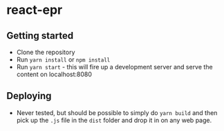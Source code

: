 # react-epr

## Getting started

* Clone the repository
* Run `yarn install` or `npm install`
* Run `yarn start` - this will fire up a development server and serve the content on localhost:8080

## Deploying
* Never tested, but should be possible to simply do `yarn build` and then pick up the `.js` file in the `dist` folder and drop it in on any web page.
